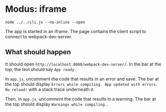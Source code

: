 # Modus: iframe

```shell
node ../../cli.js --no-inline --open
```

The app is started in an iframe. The page contains the client script to connect
to webpack-dev-server.

## What should happen

It should open `http://localhost:8080/webpack-dev-server/`. In the bar at the top,
the text should say `App ready.`

In `app.js`, uncomment the code that results in an error and save. The bar at
the top should display `Errors while compiling. App updated with errors. No reload!`
with a stack trace underneath it.

Then, in `app.js`, uncomment the code that results in a warning. The bar at the
top should display `Warnings while compiling.`.
